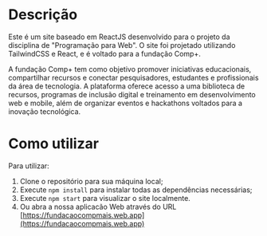 # Descrição

Este é um site baseado em ReactJS desenvolvido para o projeto da disciplina de "Programação para Web". O site foi projetado utilizando TailwindCSS e React, e é voltado para a fundação Comp+. 

A fundação Comp+ tem como objetivo promover iniciativas educacionais, compartilhar recursos e conectar pesquisadores, estudantes e profissionais da área de tecnologia. A plataforma oferece acesso a uma biblioteca de recursos, programas de inclusão digital e treinamento em desenvolvimento web e mobile, além de organizar eventos e hackathons voltados para a inovação tecnológica.

# Como utilizar

Para utilizar:

1. Clone o repositório para sua máquina local;
2. Execute `npm install` para instalar todas as dependências necessárias;
3. Execute `npm start` para visualizar o site localmente.
4. Ou abra a nossa aplicacão Web através do URL [https://fundacaocompmais.web.app](https://fundacaocompmais.web.app)
